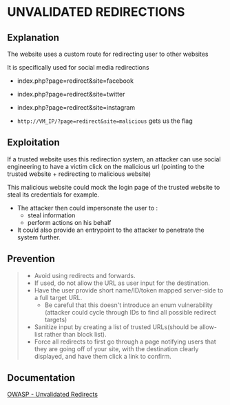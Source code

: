 # UNVALIDATED REDIRECTIONS

## Explanation

The website uses a custom route for redirecting user to other websites

It is specifically used for social media redirections
- index.php?page=redirect&site=facebook
- index.php?page=redirect&site=twitter
- index.php?page=redirect&site=instagram

- `http://VM_IP/?page=redirect&site=malicious` gets us the flag


## Exploitation

If a trusted website uses this redirection system, an attacker can use social engineering to have a victim click on the malicious url (pointing to the trusted website + redirecting to malicious website)

This malicious website could mock the login page of the trusted website to steal its credentials for example.

- The attacker then could impersonate the user to :
  - steal information
  - perform actions on his behalf
- It could also provide an entrypoint to the attacker to penetrate the system further. 

## Prevention

> - Avoid using redirects and forwards.
> - If used, do not allow the URL as user input for the destination.
> - Have the user provide short name/ID/token mapped server-side to a full target URL.
>    - Be careful that this doesn't introduce an enum vulnerability (attacker could cycle through IDs to find all possible redirect targets)
> - Sanitize input by creating a list of trusted URLs(should be allow-list rather than block list).
> - Force all redirects to first go through a page notifying users that they are going off of your site, with the destination clearly displayed, and have them click a link to confirm.

## Documentation

[OWASP - Unvalidated Redirects](https://cheatsheetseries.owasp.org/cheatsheets/Unvalidated_Redirects_and_Forwards_Cheat_Sheet.html)
